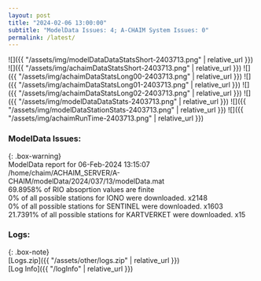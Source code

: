 ```yaml
---
layout: post
title: "2024-02-06 13:00:00"
subtitle: "ModelData Issues: 4; A-CHAIM System Issues: 0"
permalink: /latest/
---
```


![]({{ "/assets/img/modelDataDataStatsShort-2403713.png" | relative_url }})
![]({{ "/assets/img/achaimDataStatsShort-2403713.png" | relative_url }})
![]({{ "/assets/img/achaimDataStatsLong00-2403713.png" | relative_url }})
![]({{ "/assets/img/achaimDataStatsLong01-2403713.png" | relative_url }})
![]({{ "/assets/img/achaimDataStatsLong02-2403713.png" | relative_url }})
![]({{ "/assets/img/modelDataDataStats-2403713.png" | relative_url }})
![]({{ "/assets/img/modelDataStationStats-2403713.png" | relative_url }})
![]({{ "/assets/img/achaimRunTime-2403713.png" | relative_url }})


### ModelData Issues:  
  
{: .box-warning}  
 ModelData report for 06-Feb-2024 13:15:07   
 /home/chaim/ACHAIM_SERVER/A-CHAIM/modelData/2024/037/13/modelData.mat   
 69.8958% of RIO absoprtion values are finite   
 0% of all possible stations for IONO were downloaded. x2148   
 0% of all possible stations for SENTINEL were downloaded. x1603   
 21.7391% of all possible stations for KARTVERKET were downloaded. x15   
  


### Logs:  
  
{: .box-note}  
[Logs.zip]({{ "/assets/other/logs.zip" | relative_url }})  
[Log Info]({{ "/logInfo" | relative_url }})  
